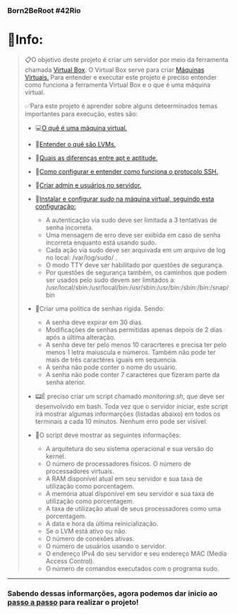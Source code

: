 ### Born2BeRoot #42Rio

# :ledger:Info:
> :clipboard:O objetivo deste projeto é criar um servidor por meio da ferramenta chamada <a href="https://www.virtualbox.org/">Virtual Box</a>. O Virtual Box serve para criar <a href="https://www.penso.com.br/o-que-e-maquina-virtual-e-para-que-serve/?utm_source=google&utm_medium=cpc&utm_campaign=Performance-Suporte&utm_term=_&pht=10091517607840771&adwgroup=&gclid=EAIaIQobChMI4MOtr7Xf-AIVPRXUAR0aEwTGEAAYAiAAEgKRpPD_BwE">Máquinas Virtuais.</a> Para entender e executar este projeto é preciso entender como funciona a ferramenta Virtual Box e o que é uma máquina virtual.
>
> :white_check_mark:Para este projeto é aprender sobre alguns deteerminados temas importantes para execução, estes são:
> - :computer:<a href="https://www.penso.com.br/o-que-e-maquina-virtual-e-para-que-serve/?utm_source=google&utm_medium=cpc&utm_campaign=Performance-Suporte&utm_term=_&pht=10091517607840771&adwgroup=&gclid=EAIaIQobChMI4MOtr7Xf-AIVPRXUAR0aEwTGEAAYAiAAEgKRpPD_BwE">O quê é uma máquina virtual.</a>
> - :floppy_disk:<a href="https://github.com/BrunoBGDev/Born2BeRoot/blob/main/Passo%20a%20passo.md">Entender o quê são LVMs.</a>
> - :file_folder:<a href="https://github.com/BrunoBGDev/Born2BeRoot/blob/main/Infos.md">Quais as diferenças entre apt e aptitude.</a>
> - :closed_lock_with_key:<a href="https://github.com/BrunoBGDev/Born2BeRoot/blob/main/Passo%20a%20passo.md">Como configurar e entender como funciona o protocolo SSH.</a>
> - :bookmark:<a href="https://github.com/BrunoBGDev/Born2BeRoot/blob/main/Passo%20a%20passo.md">Criar admin e usuários no servidor.</a>
> - :key:<a href="https://github.com/BrunoBGDev/Born2BeRoot/blob/main/Passo%20a%20passo.md">Instalar e configurar *sudo* na máquina virtual, seguindo esta configuração:</a>
>   - A autenticação via sudo deve ser limitada a 3 tentativas de senha incorreta.
>   - Uma mensagem de erro deve ser exibida em caso de senha incorreta enquanto está usando sudo.
>   - Cada ação via sudo deve ser arquivada em um arquivo de log no local: /var/log/sudo/ .
>   - O modo TTY deve ser habilitado por questões de segurança.
>   - Por questões de segurança também, os caminhos que podem ser usados pelo sudo devem ser limitados a: /usr/local/sbin:/usr/local/bin:/usr/sbin:/usr/bin:/sbin:/bin:/snap/bin
>
>
> - :no_entry_sign:Criar uma política de senhas rígida. Sendo:
>   - A senha deve expirar em 30 dias.
>   - Modificações de senhas permitidas apenas depois de 2 dias após a última alteração.
>   - A senha deve ter pelo menos 10 caracrteres e precisa ter pelo menos 1 letra maiuscula e números. Também não pode ter mais de três caractéres iguais em sequencia.
>   - A senha não pode conter o nome do usuário.
>   - A senha não pode conter 7 caractéres que fizeram parte da senha aterior.
> 
>
> - :pager:É preciso criar um script chamado *monitoring.sh*, que deve ser desenvolvido em bash. Toda vez que o servidor iniciar, este script irá mostrar algumas informarções (listadas abaixo) em todos os terminais a cada 10 minutos. Nenhum erro pode ser visível.
>
> - :memo:O script deve mostrar as seguintes informações:
>   - A arquitetura do seu sistema operacional e sua versão do kernel.
>   - O número de processadores físicos. O número de processadores virtuais.
>   - A RAM disponível atual em seu servidor e sua taxa de utilização como porcentagem.
>   - A memória atual disponível em seu servidor e sua taxa de utilização como porcentagem.
>   - A taxa de utilização atual de seus processadores como uma porcentagem.
>   - A data e hora da última reinicialização.
>   - Se o LVM está ativo ou não.
>   - O número de conexões ativas.
>   - O número de usuários usando o servidor.
>   - O endereço IPv4 do seu servidor e seu endereço MAC (Media Access Control).
>   - O número de comandos executados com o programa sudo.
____

### Sabendo dessas informarções, agora podemos dar inicio ao <a href="https://github.com/BrunoBGDev/Born2BeRoot/blob/main/Passo%20a%20passo.md">passo a passo</a> para realizar o projeto!
